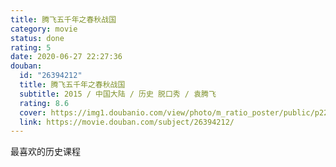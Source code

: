 ```yaml
---
title: 腾飞五千年之春秋战国
category: movie
status: done
rating: 5
date: 2020-06-27 22:27:36
douban:
  id: "26394212"
  title: 腾飞五千年之春秋战国
  subtitle: 2015 / 中国大陆 / 历史 脱口秀 / 袁腾飞
  rating: 8.6
  cover: https://img1.doubanio.com/view/photo/m_ratio_poster/public/p2267531257.jpg
  link: https://movie.douban.com/subject/26394212/
---
```


最喜欢的历史课程